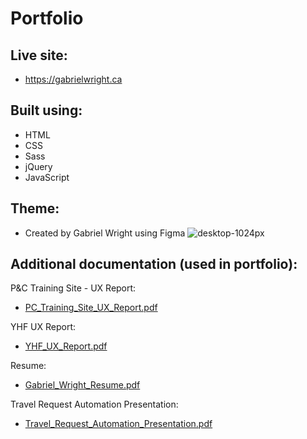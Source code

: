 # Portfolio

## Live site:
- https://gabrielwright.ca


## Built using:
- HTML
- CSS
- Sass
- jQuery
- JavaScript

## Theme:
- Created by Gabriel Wright using Figma
![desktop-1024px](https://user-images.githubusercontent.com/52660296/170135582-32776d12-8843-4414-86e8-d7c303b88f85.png)

## Additional documentation (used in portfolio):

P&C Training Site - UX Report:
- [PC_Training_Site_UX_Report.pdf](https://github.com/gabrielwright1/GabrielWright-portfolio/files/8772465/PC_Training_Site_UX_Report.pdf)


YHF UX Report:
- [YHF_UX_Report.pdf](https://github.com/gabrielwright1/GabrielWright-portfolio/files/8772468/YHF_UX_Report.pdf)


Resume:
- [Gabriel_Wright_Resume.pdf](https://github.com/gabrielwright1/my-portfolio/files/9128375/Gabriel_Wright_Resume.pdf)



Travel Request Automation Presentation:
- [Travel_Request_Automation_Presentation.pdf](https://github.com/gabrielwright1/my-portfolio/files/8893386/Travel_Request_Automation_Presentation.pdf)
